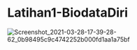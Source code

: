 # Latihan1-BiodataDiri


![Screenshot_2021-03-28-17-39-28-62_0b98495c9c4742252b000fd1aa1a75bf](https://user-images.githubusercontent.com/55575075/112750378-7e5fd780-8ff2-11eb-89cc-51a2eb2d8941.jpg)

